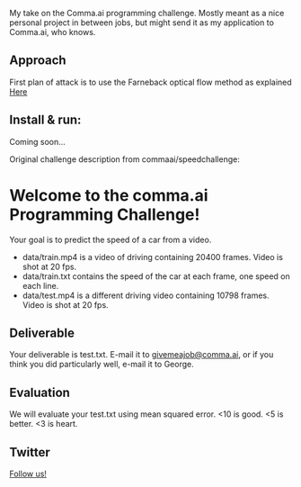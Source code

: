 My take on the Comma.ai programming challenge. Mostly meant as a nice personal project in between jobs, but might send it as my application to Comma.ai, who knows.

Approach
-----

First plan of attack is to use the Farneback optical flow method as explained <a href="https://docs.opencv.org/3.4/d4/dee/tutorial_optical_flow.html"> Here </a>

Install & run:
-------------

Coming soon...


Original challenge description from commaai/speedchallenge:

Welcome to the comma.ai Programming Challenge!
======

Your goal is to predict the speed of a car from a video.

- data/train.mp4 is a video of driving containing 20400 frames. Video is shot at 20 fps.
- data/train.txt contains the speed of the car at each frame, one speed on each line.
- data/test.mp4 is a different driving video containing 10798 frames. Video is shot at 20 fps.

Deliverable
-----

Your deliverable is test.txt. E-mail it to givemeajob@comma.ai, or if you think you did particularly well, e-mail it to George.

Evaluation
-----

We will evaluate your test.txt using mean squared error. <10 is good. <5 is better. <3 is heart.

Twitter
------

<a href="https://twitter.com/comma_ai">Follow us!</a>

